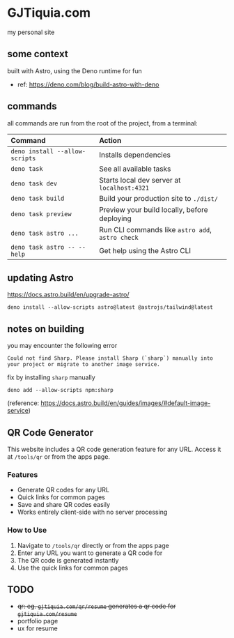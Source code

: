 # GJTiquia.com

my personal site

## some context

built with Astro, using the Deno runtime for fun
- ref: https://deno.com/blog/build-astro-with-deno

## commands

all commands are run from the root of the project, from a terminal:

| Command                         | Action                                           |
| :------------------------------ | :----------------------------------------------- |
| `deno install --allow-scripts`  | Installs dependencies                            |
| `deno task`                     | See all available tasks                          |
| `deno task dev`                 | Starts local dev server at `localhost:4321`      |
| `deno task build`               | Build your production site to `./dist/`          |
| `deno task preview`             | Preview your build locally, before deploying     |
| `deno task astro ...`           | Run CLI commands like `astro add`, `astro check` |
| `deno task astro -- --help`     | Get help using the Astro CLI                     |

## updating Astro

https://docs.astro.build/en/upgrade-astro/

`deno install --allow-scripts astro@latest @astrojs/tailwind@latest`

## notes on building

you may encounter the following error
```
Could not find Sharp. Please install Sharp (`sharp`) manually into your project or migrate to another image service.
```

fix by installing `sharp` manually
```
deno add --allow-scripts npm:sharp
```
(reference: https://docs.astro.build/en/guides/images/#default-image-service)

## QR Code Generator

This website includes a QR code generation feature for any URL. Access it at `/tools/qr` or from the apps page.

### Features

- Generate QR codes for any URL
- Quick links for common pages
- Save and share QR codes easily
- Works entirely client-side with no server processing

### How to Use

1. Navigate to `/tools/qr` directly or from the apps page
2. Enter any URL you want to generate a QR code for
3. The QR code is generated instantly
4. Use the quick links for common pages

## TODO

- ~~qr: eg. `gjtiquia.com/qr/resume` generates a qr code for `gjtiquia.com/resume`~~
- portfolio page
- ux for resume
